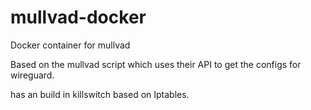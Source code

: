 # mullvad-docker
Docker container for mullvad

Based on the mullvad script which uses their API to get the configs for wireguard.

has an build in killswitch based on Iptables.
